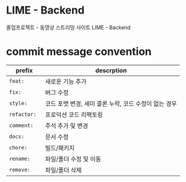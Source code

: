 # LIME - Backend
졸업프로젝트 - 동영상 스트리밍 사이트 LIME - Backend

# commit message convention

| prefix                  | descrption                                                                      |
| --------------------- | ------------------------------------------------------------------------- |
| `feat: `             | 새로운 기능 추가                                                          |
| `fix: `              | 버그 수정                                                                |
| `style: `            | 코드 포맷 변경, 세미 콜론 누락, 코드 수정이 없는 경우                     |
| `refactor: `         | 프로덕션 코드 리팩토링                                                    |
| `comment: `          | 주석 추가 및 변경                                                       |
| `docs: `             | 문서 수정                                                              |
| `chore: `            | 빌드/패키지                                                            |
| `rename: `           | 파일/폴더 수정 및 이동                                                   |
| `remove: `           | 파일/폴더 삭제                                                          |
